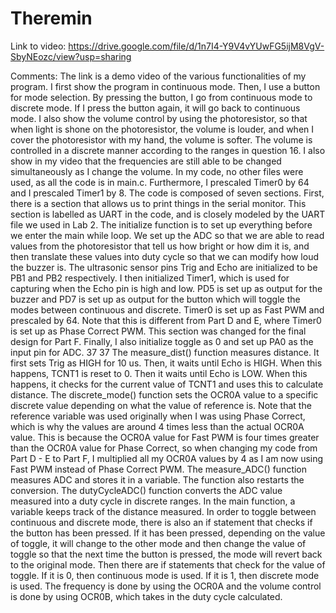# Theremin
Link to video: https://drive.google.com/file/d/1n7I4-Y9V4vYUwFG5ijM8VgV-SbyNEozc/view?usp=sharing

Comments:
The link is a demo video of the various functionalities of my program. I first show the program in continuous mode. Then, I use a button for mode selection. By pressing the button, I go from continuous mode to discrete mode. If I press the button again, it will go back to continuous mode. I also show the volume control by using the photoresistor, so that when light is shone on the photoresistor, the volume is louder, and when I cover the photoresistor with my hand, the volume is softer. The volume is controlled in a discrete manner according to the ranges in question 16. I also show in my video that the frequencies are still able to be changed simultaneously as I change the volume.
In my code, no other files were used, as all the code is in main.c. Furthermore, I prescaled Timer0 by 64 and I prescaled Timer1 by 8.
The code is composed of seven sections. First, there is a section that allows us to print things in the serial monitor. This section is labelled as UART in the code, and is closely modeled by the UART file we used in Lab 2.
The initialize function is to set up everything before we enter the main while loop. We set up the ADC so that we are able to read values from the photoresistor that tell us how bright or how dim it is, and then translate these values into duty cycle so that we can modify how loud the buzzer is. The ultrasonic sensor pins Trig and Echo are initialized to be PB1 and PB2 respectively. I then initialized Timer1, which is used for capturing when the Echo pin is high and low. PD5 is set up as output for the buzzer and PD7 is set up as output for the button which will toggle the modes between continuous and discrete. Timer0 is set up as Fast PWM and prescaled by 64. Note that this is different from Part D and E, where Timer0 is set up as Phase Correct PWM. This section was changed for the final design for Part F. Finally, I also initialize toggle as 0 and set up PA0 as the input pin for ADC.
37
  37
The measure_dist() function measures distance. It first sets Trig as HIGH for 10 us. Then, it waits until Echo is HIGH. When this happens, TCNT1 is reset to 0. Then it waits until Echo is LOW. When this happens, it checks for the current value of TCNT1 and uses this to calculate distance.
The discrete_mode() function sets the OCR0A value to a specific discrete value depending on what the value of reference is. Note that the reference variable was used originally when I was using Phase Correct, which is why the values are around 4 times less than the actual OCR0A value. This is because the OCR0A value for Fast PWM is four times greater than the OCR0A value for Phase Correct, so when changing my code from Part D - E to Part F, I multiplied all my OCR0A values by 4 as I am now using Fast PWM instead of Phase Correct PWM.
The measure_ADC() function measures ADC and stores it in a variable. The function also restarts the conversion.
The dutyCycleADC() function converts the ADC value measured into a duty cycle in discrete ranges.
In the main function, a variable keeps track of the distance measured. In order to toggle between continuous and discrete mode, there is also an if statement that checks if the button has been pressed. If it has been pressed, depending on the value of toggle, it will change to the other mode and then change the value of toggle so that the next time the button is pressed, the mode will revert back to the original mode. Then there are if statements that check for the value of toggle. If it is 0, then continuous mode is used. If it is 1, then discrete mode is used. The frequency is done by using the OCR0A and the volume control is done by using OCR0B, which takes in the duty cycle calculated.
